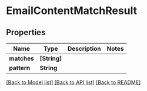 # EmailContentMatchResult

## Properties
Name | Type | Description | Notes
------------ | ------------- | ------------- | -------------
**matches** | **[String]** |  | 
**pattern** | **String** |  | 

[[Back to Model list]](../README#documentation-for-models) [[Back to API list]](../README#documentation-for-api-endpoints) [[Back to README]](../README)


